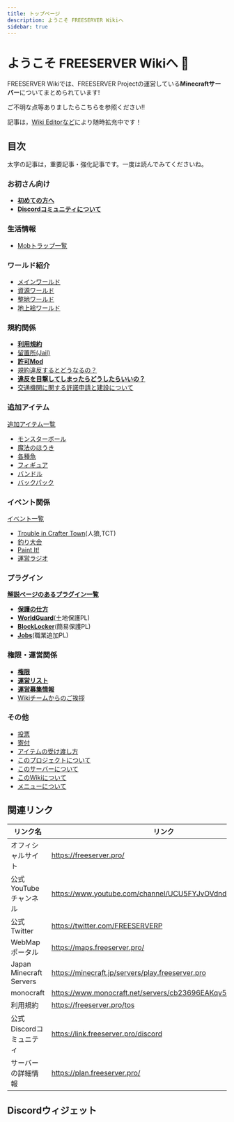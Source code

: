 ```yaml
---
title: トップページ
description: ようこそ FREESERVER Wikiへ
sidebar: true
---
```


# ようこそ FREESERVER Wikiへ :tada:

FREESERVER Wikiでは、FREESERVER Projectの運営している**Minecraftサーバー**についてまとめられています!

ご不明な点等ありましたらこちらを参照ください!!

記事は，[Wiki Editorなど](about-wiki)により随時拡充中です！

## 目次

太字の記事は，重要記事・強化記事です。一度は読んでみてくださいね。

### お初さん向け

* **[初めての方へ](beginners-guide)**
* **[Discordコミュニティについて](discord)**


### 生活情報

* [Mobトラップ一覧](world/mobトラップ一覧)

### ワールド紹介

* [メインワールド](world/main)
* [資源ワールド](world/shigen)
* [整地ワールド](world/seichi)
* [地上絵ワールド](world/art-world)

### 規約関係

* **[利用規約](terms/)**
* [留置所(Jail)](jail)
* **[許可Mod](allow-mods)**
* [規約違反するとどうなるの？](terms/violation)
* **[違反を目撃してしまったらどうしたらいいの？](terms/violation-look)**
* [交通機関に関する許諾申請と建設について](terms/how-to-apply-for-railway-construction)

### 追加アイテム

[追加アイテム一覧](item/)

* [モンスターボール](item/monsterbowl)
* [魔法のほうき](item/broom)
* [各種魚](item/addfish)
* [フィギュア](item/figure)
* [バンドル](item/bundle)
* [バックパック](item/backpack)

### イベント関係

[イベント一覧](event/)

* [Trouble in Crafter Town](event/tct)(人狼,TCT)
* [釣り大会](event/fishcontest)
* [Paint It!](event/paint-it)
* [運営ラジオ](event/radio)

### プラグイン

**[解説ページのあるプラグイン一覧](plugin/)**

* **[保護の仕方](plugin/how-to-protect.md)**
* **[WorldGuard](plugin/worldguard)**(土地保護PL)
* **[BlockLocker](plugin/blocklocker)**(簡易保護PL)
* **[Jobs](plugin/jobs)**(職業追加PL)

### 権限・運営関係

* **[権限](permissions)**
* **[運営リスト](admins/)**
* **[運営募集情報](recruit-info)**
* [Wikiチームからのご挨拶](from-wikiteam)

### その他

* [投票](vote)
* [寄付](donate)
* [アイテムの受け渡し方](how-to/senditem)
* [このプロジェクトについて](about-project)
* [このサーバーについて](about-server)
* [このWikiについて](about-wiki)
* [メニューについて](menu.md)

## 関連リンク

| リンク名                    | リンク                                                      |
| --- | --- |
| オフィシャルサイト               | https://freeserver.pro/                              |
| 公式YouTubeチャンネル          | https://www.youtube.com/channel/UCU5FYJvOVdndHU_CQFXkZ9g |
| 公式Twitter               | https://twitter.com/FREESERVERP                          |
| WebMapポータル              | https://maps.freeserver.pro/                             |
| Japan Minecraft Servers | https://minecraft.jp/servers/play.freeserver.pro         |
| monocraft               | https://www.monocraft.net/servers/cb23696EAKqv51cX1L6U   |
| 利用規約                    | https://freeserver.pro/tos                             |
| 公式Discordコミュニティ         | https://link.freeserver.pro/discord                           |
| サーバーの詳細情報 | https://plan.freeserver.pro/ |

## Discordウィジェット

<discord-widget url="https://discord.com/api/guilds/393963617604861952/widget.json"/>
